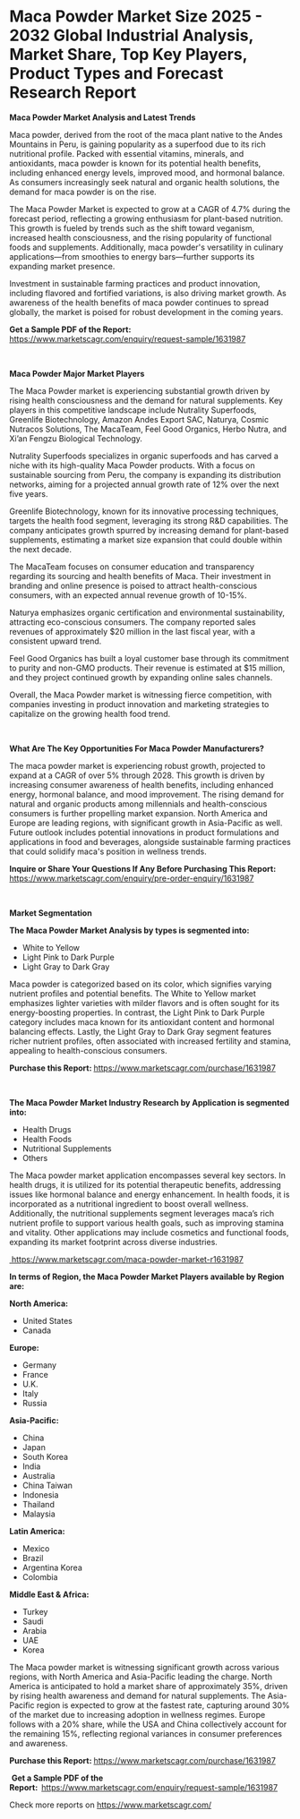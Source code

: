 <p><h1>Maca Powder Market Size 2025 - 2032 Global Industrial Analysis, Market Share, Top Key Players, Product Types and Forecast Research Report</h1></p><p><strong>Maca Powder Market Analysis and Latest Trends</strong></p>
<p><p>Maca powder, derived from the root of the maca plant native to the Andes Mountains in Peru, is gaining popularity as a superfood due to its rich nutritional profile. Packed with essential vitamins, minerals, and antioxidants, maca powder is known for its potential health benefits, including enhanced energy levels, improved mood, and hormonal balance. As consumers increasingly seek natural and organic health solutions, the demand for maca powder is on the rise.</p><p>The Maca Powder Market is expected to grow at a CAGR of 4.7% during the forecast period, reflecting a growing enthusiasm for plant-based nutrition. This growth is fueled by trends such as the shift toward veganism, increased health consciousness, and the rising popularity of functional foods and supplements. Additionally, maca powder's versatility in culinary applications—from smoothies to energy bars—further supports its expanding market presence. </p><p>Investment in sustainable farming practices and product innovation, including flavored and fortified variations, is also driving market growth. As awareness of the health benefits of maca powder continues to spread globally, the market is poised for robust development in the coming years.</p></p>
<p><strong>Get a Sample PDF of the Report:&nbsp;</strong> <a href="https://www.marketscagr.com/enquiry/request-sample/1631987?utm_campaign=2945&utm_medium=2&utm_source=Github&utm_content=ia&utm_term=02042025&utm_id=maca-powder">https://www.marketscagr.com/enquiry/request-sample/1631987</a></p>
<p>&nbsp;</p>
<p><strong>Maca Powder Major Market Players</strong></p>
<p><p>The Maca Powder market is experiencing substantial growth driven by rising health consciousness and the demand for natural supplements. Key players in this competitive landscape include Nutrality Superfoods, Greenlife Biotechnology, Amazon Andes Export SAC, Naturya, Cosmic Nutracos Solutions, The MacaTeam, Feel Good Organics, Herbo Nutra, and Xi’an Fengzu Biological Technology.</p><p>Nutrality Superfoods specializes in organic superfoods and has carved a niche with its high-quality Maca Powder products. With a focus on sustainable sourcing from Peru, the company is expanding its distribution networks, aiming for a projected annual growth rate of 12% over the next five years.</p><p>Greenlife Biotechnology, known for its innovative processing techniques, targets the health food segment, leveraging its strong R&D capabilities. The company anticipates growth spurred by increasing demand for plant-based supplements, estimating a market size expansion that could double within the next decade.</p><p>The MacaTeam focuses on consumer education and transparency regarding its sourcing and health benefits of Maca. Their investment in branding and online presence is poised to attract health-conscious consumers, with an expected annual revenue growth of 10-15%.</p><p>Naturya emphasizes organic certification and environmental sustainability, attracting eco-conscious consumers. The company reported sales revenues of approximately $20 million in the last fiscal year, with a consistent upward trend.</p><p>Feel Good Organics has built a loyal customer base through its commitment to purity and non-GMO products. Their revenue is estimated at $15 million, and they project continued growth by expanding online sales channels.</p><p>Overall, the Maca Powder market is witnessing fierce competition, with companies investing in product innovation and marketing strategies to capitalize on the growing health food trend.</p></p>
<p>&nbsp;</p>
<p><strong>What Are The Key Opportunities For Maca Powder Manufacturers?</strong></p>
<p><p>The maca powder market is experiencing robust growth, projected to expand at a CAGR of over 5% through 2028. This growth is driven by increasing consumer awareness of health benefits, including enhanced energy, hormonal balance, and mood improvement. The rising demand for natural and organic products among millennials and health-conscious consumers is further propelling market expansion. North America and Europe are leading regions, with significant growth in Asia-Pacific as well. Future outlook includes potential innovations in product formulations and applications in food and beverages, alongside sustainable farming practices that could solidify maca's position in wellness trends.</p></p>
<p><strong>Inquire or Share Your Questions If Any Before Purchasing This Report:</strong> <a href="https://www.marketscagr.com/enquiry/pre-order-enquiry/1631987?utm_campaign=2945&utm_medium=2&utm_source=Github&utm_content=ia&utm_term=02042025&utm_id=maca-powder">https://www.marketscagr.com/enquiry/pre-order-enquiry/1631987</a></p>
<p>&nbsp;</p>
<p><strong>Market Segmentation</strong></p>
<p><strong>The Maca Powder Market Analysis by types is segmented into:</strong></p>
<p><ul><li>White to Yellow</li><li>Light Pink to Dark Purple</li><li>Light Gray to Dark Gray</li></ul></p>
<p><p>Maca powder is categorized based on its color, which signifies varying nutrient profiles and potential benefits. The White to Yellow market emphasizes lighter varieties with milder flavors and is often sought for its energy-boosting properties. In contrast, the Light Pink to Dark Purple category includes maca known for its antioxidant content and hormonal balancing effects. Lastly, the Light Gray to Dark Gray segment features richer nutrient profiles, often associated with increased fertility and stamina, appealing to health-conscious consumers.</p></p>
<p><strong>Purchase this Report:&nbsp;</strong><a href="https://www.marketscagr.com/purchase/1631987?utm_campaign=2945&utm_medium=2&utm_source=Github&utm_content=ia&utm_term=02042025&utm_id=maca-powder">https://www.marketscagr.com/purchase/1631987</a></p>
<p>&nbsp;</p>
<p><strong>The Maca Powder Market Industry Research by Application is segmented into:</strong></p>
<p><ul><li>Health Drugs</li><li>Health Foods</li><li>Nutritional Supplements</li><li>Others</li></ul></p>
<p><p>The Maca powder market application encompasses several key sectors. In health drugs, it is utilized for its potential therapeutic benefits, addressing issues like hormonal balance and energy enhancement. In health foods, it is incorporated as a nutritional ingredient to boost overall wellness. Additionally, the nutritional supplements segment leverages maca’s rich nutrient profile to support various health goals, such as improving stamina and vitality. Other applications may include cosmetics and functional foods, expanding its market footprint across diverse industries.</p></p>
<p><a href="https://www.marketscagr.com/maca-powder-market-r1631987?utm_campaign=2945&utm_medium=2&utm_source=Github&utm_content=ia&utm_term=02042025&utm_id=maca-powder">&nbsp;https://www.marketscagr.com/maca-powder-market-r1631987</a></p>
<p><strong>In terms of Region, the Maca Powder Market Players available by Region are:</strong></p>
<p>
    <p> <strong> North America: </strong>
        <ul>
            <li>United States</li>
            <li>Canada</li>
        </ul>
        </p> 
    <p> <strong> Europe: </strong>
        <ul>
            <li>Germany</li>
            <li>France</li>
            <li>U.K.</li>
            <li>Italy</li>
            <li>Russia</li>
        </ul>
        </p> 
    <p> <strong> Asia-Pacific: </strong>
        <ul>
            <li>China</li>
            <li>Japan</li>
            <li>South Korea</li>
            <li>India</li>
            <li>Australia</li>
            <li>China Taiwan</li>
            <li>Indonesia</li>
            <li>Thailand</li>
            <li>Malaysia</li>
        </ul>
        </p> 
    <p> <strong> Latin America: </strong>
        <ul>
            <li>Mexico</li>
            <li>Brazil</li>
            <li>Argentina Korea</li>
            <li>Colombia</li>
        </ul>
        </p> 
    <p> <strong> Middle East & Africa: </strong>
        <ul>
            <li>Turkey</li>
            <li>Saudi</li>
            <li>Arabia</li>
            <li>UAE</li>
            <li>Korea</li>
        </ul>
    </p>
    </p>
<p><p>The Maca powder market is witnessing significant growth across various regions, with North America and Asia-Pacific leading the charge. North America is anticipated to hold a market share of approximately 35%, driven by rising health awareness and demand for natural supplements. The Asia-Pacific region is expected to grow at the fastest rate, capturing around 30% of the market due to increasing adoption in wellness regimes. Europe follows with a 20% share, while the USA and China collectively account for the remaining 15%, reflecting regional variances in consumer preferences and awareness.</p></p>
<p><strong>Purchase this Report: </strong><a href="https://www.marketscagr.com/purchase/1631987?utm_campaign=2945&utm_medium=2&utm_source=Github&utm_content=ia&utm_term=02042025&utm_id=maca-powder">https://www.marketscagr.com/purchase/1631987</a></p>
<p>&nbsp;<strong>Get a Sample PDF of the Report:&nbsp;&nbsp;</strong><a href="https://www.marketscagr.com/enquiry/request-sample/1631987?utm_campaign=2945&utm_medium=2&utm_source=Github&utm_content=ia&utm_term=02042025&utm_id=maca-powder">https://www.marketscagr.com/enquiry/request-sample/1631987</a></p>
<p><strong></strong></p>
<p>Check more reports on <a href="https://www.marketscagr.com/?utm_campaign=2945&utm_medium=2&utm_source=Github&utm_content=ia&utm_term=02042025&utm_id=maca-powder">https://www.marketscagr.com/</a></p>